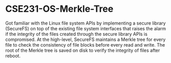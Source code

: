 # CSE231-OS-Merkle-Tree
Got familiar with the Linux file system APIs by implementing a secure library (SecureFS) on top
of the existing file system interfaces that raises the alarm if the integrity of the
files created through the secure library APIs is compromised. At the high-level,
SecureFS maintains a Merkle tree for every file to check the consistency of file
blocks before every read and write. The root of the Merkle tree is saved on disk
to verify the integrity of files after reboot.
